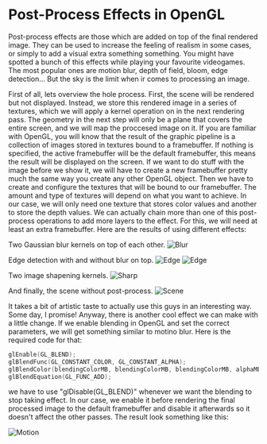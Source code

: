 # Post-Process Effects in OpenGL

Post-process effects are those which are added on top of the final rendered image. They can be used to increase the feeling of realism in some cases, or simply to add a visual extra something something. You might have spotted a bunch of this effects while playing your favourite videogames. The most popular ones are motion blur, depth of field, bloom, edge detection... But the sky is the limit when ir comes to processing an image.

First of all, lets overview the hole process. First, the scene will be rendered but not displayed. Instead, we store this rendered image in a series of textures, which we will apply a kernel operation on in the next rendering pass. The geometry in the next step will only be a plane that covers the entire screen, and we will map the proccesed image on it. If you are familiar with OpenGL, you will know that the result of the graphic pipeline is a collection of images stored in textures bound to a framebuffer. If nothing is specified, the active framebuffer will be the default framebuffer, this means the result will be displayed on the screen. If we want to do stuff with the image before we show it, we will have to create a new framebuffer pretty much the same way you create any other OpenGL object. Then we have to create and configure the textures that will be bound to our framebuffer. The amount and type of textures will depend on what you want to achieve. In our case, we will only need one texture that stores color values and another to store the depth values. We can actually chain more than one of this post-process operations to add more layers to the effect. For this, we will need at least an extra framebuffer. Here are the results of using different effects: 

Two Gaussian blur kernels on top of each other.
![Blur](https://apozag.github.io/Adrian-Poza/images/blur.PNG)

Edge detection with and without blur on top.
![Edge](https://apozag.github.io/Adrian-Poza/images/edge.PNG)
![Edge](https://apozag.github.io/Adrian-Poza/images/blur-edge.PNG)

Two image shapening kernels.
![Sharp](https://apozag.github.io/Adrian-Poza/images/sharp.PNG)

And finally, the scene without post-process. 
![Scene](https://apozag.github.io/Adrian-Poza/images/noeffect.PNG)

It takes a bit of artistic taste to actually use this guys in an interesting way. Some day, I promise! Anyway, there is another cool effect we can make with a little change. If we enable blending in OpenGL and set the correct parameters, we will get something similar to motino blur. Here is the required code for that: 

```c++
glEnable(GL_BLEND);
glBlendFunc(GL_CONSTANT_COLOR, GL_CONSTANT_ALPHA);
glBlendColor(blendingColorMB, blendingColorMB, blendingColorMB, alphaMB);
glBlendEquation(GL_FUNC_ADD);
```

we have to use "glDisable(GL_BLEND)" whenever we want the blending to stop taking effect. In our case, we enable it before rendering the final processed image to the default framebuffer and disable it afterwards so it doesn't affect the other passes. The result look something like this: 

![Motion](https://apozag.github.io/Adrian-Poza/images/motion.PNG)

